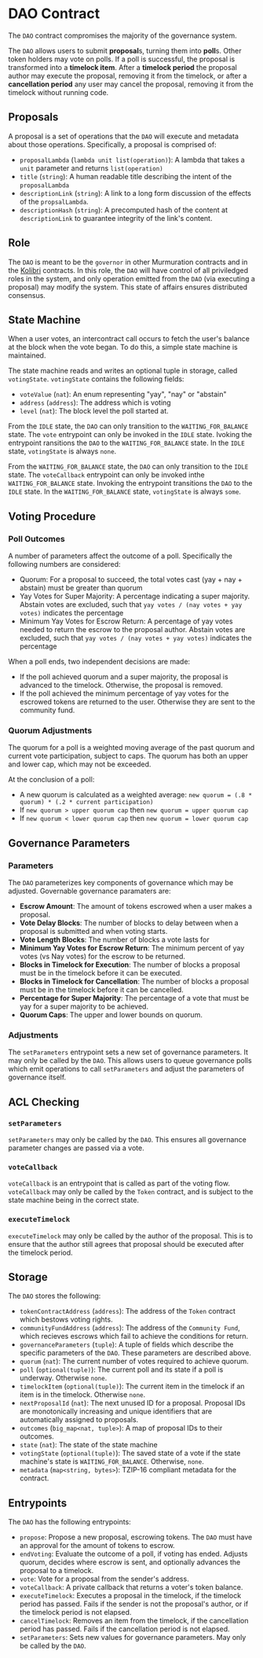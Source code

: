 # DAO Contract

The `DAO` contract compromises the majority of the governance system. 

The `DAO` allows users to submit **proposal**s, turning them into **poll**s. Other token holders may vote on polls. If a poll is successful, the proposal is transformed into a **timelock item**. After a **timelock period** the proposal author may execute the proposal, removing it from the timelock, or after a **cancellation period** any user may cancel the proposal, removing it from the timelock without running code. 

## Proposals

A proposal is a set of operations that the `DAO` will execute and metadata about those operations. Specifically, a proposal is comprised of:
- `proposalLambda` (`lambda unit list(operation)`): A lambda that takes a `unit` parameter and returns `list(operation)`
- `title` (`string`): A human readable title describing the intent of the `proposalLambda`
- `descriptionLink` (`string`): A link to a long form discussion of the effects of the `propsalLambda`. 
- `descriptionHash` (`string`): A precomputed hash of the content at `descriptionLink` to guarantee integrity of the link's content.

## Role

The `DAO` is meant to be the `governor` in other Murmuration contracts and in the [Kolibri](https://kolibri.finance) contracts. In this role, the `DAO` will have control of all priviledged roles in the system, and only operation emitted from the `DAO` (via executing a proposal) may modify the system. This state of affairs ensures distributed consensus. 

## State Machine

When a user votes, an intercontract call occurs to fetch the user's balance at the block when the vote began. To do this, a simple state machine is maintained. 

The state machine reads and writes an optional tuple in storage, called `votingState`. `votingState` contains the following fields:
- `voteValue` (`nat`): An enum representing "yay", "nay" or "abstain"
- `address` (`address`): The address which is voting
- `level` (`nat`): The block level the poll started at. 

From the `IDLE` state, the `DAO` can only transition to the `WAITING_FOR_BALANCE` state. The `vote` entrypoint can only be invoked in the `IDLE` state. Ivoking the entrypoint ransitions the `DAO` to the `WAITING_FOR_BALANCE` state. In the `IDLE` state, `votingState` is always `none`.

From the `WAITING_FOR_BALANCE` state, the `DAO` can only transition to the `IDLE` state. The `voteCallback` entrypoint can only be invoked inthe `WAITING_FOR_BALANCE` state. Invoking the entrypoint transitions the `DAO` to the `IDLE` state. In the `WAITING_FOR_BALANCE` state, `votingState` is always `some`.

## Voting Procedure
### Poll Outcomes 

A number of parameters affect the outcome of a poll. Specifically the following numbers are considered:
- Quorum: For a proposal to succeed, the total votes cast (yay + nay + abstain) must be greater than quorum
- Yay Votes for Super Majority: A percentage indicating a super majority. Abstain votes are excluded, such that `yay votes / (nay votes + yay votes)` indicates the percentage
- Minimum Yay Votes for Escrow Return: A percentage of yay votes needed to return the escrow to the proposal author. Abstain votes are excluded,  such that `yay votes / (nay votes + yay votes)` indicates the percentage 

When a poll ends, two independent decisions are made:
- If the poll achieved quorum and a super majority, the proposal is advanced to the timelock. Otherwise, the proposal is removed.
- If the poll achieved the minimum percentage of yay votes for the escrowed tokens are returned to the user. Otherwise they are sent to the community fund. 

### Quorum Adjustments

The quorum for a poll is a weighted moving average of the past quorum and current vote participation, subject to caps. The quorum has both an upper and lower cap, which may not be exceeded. 

At the conclusion of a poll:
- A new quorum is calculated as a weighted average: `new quorum = (.8 * quorum) * (.2 * current participation)`
- If `new quorum > upper quorum cap` then `new quorum = upper quorum cap`
- If `new quorum < lower quorum cap` then `new quorum = lower quorum cap`

## Governance Parameters
### Parameters

The `DAO` parameterizes key components of governance which may be adjusted. Governable governance paramaters are:

- **Escrow Amount**: The amount of tokens escrowed when a user makes a proposal. 
- **Vote Delay Blocks**: The number of blocks to delay between when a proposal is submitted and when voting starts.
- **Vote Length Blocks**: The number of blocks a vote lasts for
- **Minimum Yay Votes for Escrow Return**: The minimum percent of yay votes (vs Nay votes) for the escrow to be returned.
- **Blocks in Timelock for Execution**: The number of blocks a proposal must be in the timelock before it can be executed.
- **Blocks in Timelock for Cancellation**: The number of blocks a proposal must be in the timelock before it can be cancelled.
- **Percentage for Super Majority**: The percentage of a vote that must be yay for a super majority to be achieved. 
- **Quorum Caps**: The upper and lower bounds on quorum. 

### Adjustments

The `setParameters` entrypoint sets a new set of governance parameters. It may only be called by the `DAO`.  This allows users to queue governance polls which emit operations to call `setParameters` and adjust the parameters of governance itself.

## ACL Checking

### `setParameters`

`setParameters` may only be called by the `DAO`. This ensures all governance parameter changes are passed via a vote. 

###  `voteCallback`

`voteCallback` is an entrypoint that is called as part of the voting flow. `voteCallback` may only be called by the `Token` contract, and is subject to the state machine being in the correct state. 

### `executeTimelock`

`executeTimelock` may only be called by the author of the proposal. This is to ensure that the author still agrees that proposal should be executed after the timelock period. 

## Storage

The `DAO` stores the following:
- `tokenContractAddress` (`address`): The address of the `Token` contract which bestows voting rights. 
- `communityFundAddress` (`address`): The address of the `Community Fund`, which recieves escrows which fail to achieve the conditions for return. 
- `governanceParameters` (`tuple`): A tuple of fields which describe the specific parameters of the `DAO`. These parameters are described above. 
- `quorum` (`nat`): The current number of votes required to achieve quorum.
- `poll` (`optional(tuple)`): The current poll and its state if a poll is underway. Otherwise `none`.
- `timelockItem` (`optional(tuple)`): The current item in the timelock if an item is in the timelock. Otherwise `none`.
- `nextProposalId` (`nat`): The next unused ID for a proposal. Proposal IDs are monotonically increasing and unique identifiers that are automatically assigned to proposals.
- `outcomes` (`big_map<nat, tuple>`): A map of proposal IDs to their outcomes. 
- `state` (`nat`): The state of the state machine
- `votingState` (`optional(tuple)`): The saved state of a vote if the state machine's state is `WAITING_FOR_BALANCE`. Otherwise, `none`. 
- `metadata` (`map<string, bytes>`): TZIP-16 compliant metadata for the contract. 

## Entrypoints

The `DAO` has the following entrypoints:
- `propose`: Propose a new proposal, escrowing tokens. The `DAO` must have an approval for the amount of tokens to escrow. 
- `endVoting`: Evaluate the outcome of a poll, if voting has ended. Adjusts quorum, decides where escrow is sent, and optionally advances the proposal to a timelock. 
- `vote`: Vote for a proposal from the sender's address. 
- `voteCallback`: A private callback that returns a voter's token balance.
- `executeTimelock`: Executes a proposal in the timelock, if the timelock period has passed. Fails if the sender is not the proposal's author, or if the timelock period is not elapsed.
- `cancelTimelock`: Removes an item from the timelock, if the cancellation period has passed. Fails if the cancellation period is not elapsed. 
- `setParameters`: Sets new values for governance parameters. May only be called by the `DAO`. 
